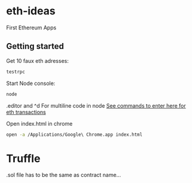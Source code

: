 # eth-ideas
First Ethereum Apps


## Getting started


Get 10 faux eth adresses:
```bash
testrpc
```
Start Node console:
```bash
node
```
.editor and ^d For multiline code in node
[See commands to enter here for eth transactions](https://blog.openzeppelin.com/a-gentle-introduction-to-ethereum-programming-part-1-783cc7796094/)

Open index.html in chrome
```bash
open -a /Applications/Google\ Chrome.app index.html
```
# Truffle

.sol file has to be the same as contract name...      
